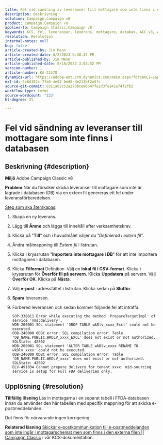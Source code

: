 ```yaml
---
title: Fel vid sändning av leveranser till mottagare som inte finns i databasen
description: Beskrivning
solution: Campaign,Campaign v8
product: Campaign,Campaign v8
applies-to: Campaign Classic,Campaign v8
keywords: KCS, fel, leveranser, leverans, mottagare, databas, ACC v8, Adobe Campaign Classic v8
resolution: Resolution
internal-notes: null
bug: false
article-created-by: Jim Menn
article-created-date: 8/2/2023 6:38:47 PM
article-published-by: Jim Menn
article-published-date: 8/16/2023 3:03:52 PM
version-number: 1
article-number: KA-22570
dynamics-url: https://adobe-ent.crm.dynamics.com/main.aspx?forceUCI=1&pagetype=entityrecord&etn=knowledgearticle&id=6b6596ca-6331-ee11-bdf3-6045bd006295
exl-id: 5c8d182c-7fa0-4e97-bed5-de213bf2a9fc
source-git-commit: 0311a02c52a273bce96b47fe2d3fea41a74f2fb2
workflow-type: tm+mt
source-wordcount: '233'
ht-degree: 2%

---
```


# Fel vid sändning av leveranser till mottagare som inte finns i databasen

## Beskrivning {#description}


<b>Miljö</b>
Adobe Campaign Classic v8

<b>Problem</b>
När du försöker skicka leveranser till mottagare som inte är lagrade i databasen (DB) via en extern fil genereras ett fel under leveransförberedelsen.

<u>Steg som ska återskapas</u>:

1. Skapa en ny leverans.
2. Lägg till <b>Ämne</b> och lägga till innehåll efter verksamhetskrav.
3. Klicka på &quot;<b>Till</b>&quot; och i huvudmålet väljer du &quot;*Definierad i extern fil*&quot;.
4. Ändra målmappning till *Extern fil* i listrutan.
5. Klicka i kryssrutan &quot;<b>Importera inte </b><b>mottagare</b><b> i DB</b>&quot; för att inte importera mottagaren i databasen.
6. Klicka <b>Filformat </b>Definition. Välj en <b>lokal fil i CSV-format</b>. Klicka i kryssrutan för <b>Överför fil på servern</b>. Klicka <b>Uppdatera</b> på servern. Välj <b>Överför OK</b>. Klicka på <b>Nästa</b>.
7. Välj <b>e-post</b> i adressfältet i listrutan. Klicka sedan på <b>Slutför</b>.
8. <b>Spara</b> leveransen.
9. Förbered leveransen och sedan kommer följande fel att inträffa:




   ```
   SOP-330011 Error while executing the method 'PrepareTargetImpl' of service 'nms:delivery'.
   WDB-200001 SQL statement 'DROP TABLE wkDlv_xxxx_Excl' could not be executed.
   ODB-240000 ODBC error: SQL compilation error: Table 'DB_NAME.PUBLIC.WKDLV_xxxx_EXCL' does not exist or not authorized. SQLState: 42S02
   WDB-200001 SQL statement 'ALTER TABLE wkDlv_xxxx RENAME TO wkDlv_xxxx' could not be executed.
   ODB-240000 ODBC error: SQL compilation error: Table 'DB_NAME.PUBLIC.WKDLV_xxxx' does not exist or not authorized. SQLState: 42S02
   DLV-491034 Cannot prepare delivery for tenant xxxx: mid-sourcing service is setup for Full FDA deliveries only.
   ```



## Upplösning {#resolution}


<b>Tillfällig lösning</b>
Läs in mottagarna i en separat tabell i FFDA-databasen innan du använder den här tabellen med specifik mappning för att skicka e-postmeddelanden.

Det finns för närvarande ingen korrigering.

<b>Relaterad läsning</b>
[Skickar e-postkommunikation till e-postmeddelanden som inte ingår i mottagarschemat men som finns i den externa filen || Campaign Classic](https://experienceleague.adobe.com/docs/experience-cloud-kcs/kbarticles/KA-15917.html) i vår KCS-dokumentation.
